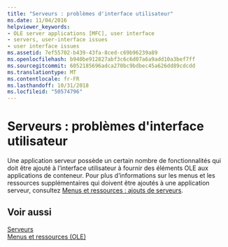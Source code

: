 ```yaml
---
title: "Serveurs : problèmes d'interface utilisateur"
ms.date: 11/04/2016
helpviewer_keywords:
- OLE server applications [MFC], user interface
- servers, user-interface issues
- user interface issues
ms.assetid: 7ef55702-b439-43fa-8ced-c69b96239a89
ms.openlocfilehash: b940be912827abf3c6c6d07a6a9add10a3bef7ff
ms.sourcegitcommit: 6052185696adca270bc9bdbec45a626dd89cdcdd
ms.translationtype: MT
ms.contentlocale: fr-FR
ms.lasthandoff: 10/31/2018
ms.locfileid: "50574796"
---
```

# <a name="servers-user-interface-issues"></a>Serveurs : problèmes d'interface utilisateur

Une application serveur possède un certain nombre de fonctionnalités qui doit être ajouté à l’interface utilisateur à fournir des éléments OLE aux applications de conteneur. Pour plus d’informations sur les menus et les ressources supplémentaires qui doivent être ajoutés à une application serveur, consultez [Menus et ressources : ajouts de serveurs](../mfc/menus-and-resources-server-additions.md).

## <a name="see-also"></a>Voir aussi

[Serveurs](../mfc/servers.md)<br/>
[Menus et ressources (OLE)](../mfc/menus-and-resources-ole.md)

